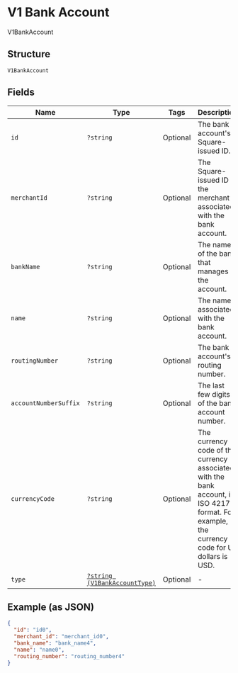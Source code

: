 
# V1 Bank Account

V1BankAccount

## Structure

`V1BankAccount`

## Fields

| Name | Type | Tags | Description | Getter | Setter |
|  --- | --- | --- | --- | --- | --- |
| `id` | `?string` | Optional | The bank account's Square-issued ID. | getId(): ?string | setId(?string id): void |
| `merchantId` | `?string` | Optional | The Square-issued ID of the merchant associated with the bank account. | getMerchantId(): ?string | setMerchantId(?string merchantId): void |
| `bankName` | `?string` | Optional | The name of the bank that manages the account. | getBankName(): ?string | setBankName(?string bankName): void |
| `name` | `?string` | Optional | The name associated with the bank account. | getName(): ?string | setName(?string name): void |
| `routingNumber` | `?string` | Optional | The bank account's routing number. | getRoutingNumber(): ?string | setRoutingNumber(?string routingNumber): void |
| `accountNumberSuffix` | `?string` | Optional | The last few digits of the bank account number. | getAccountNumberSuffix(): ?string | setAccountNumberSuffix(?string accountNumberSuffix): void |
| `currencyCode` | `?string` | Optional | The currency code of the currency associated with the bank account, in ISO 4217 format. For example, the currency code for US dollars is USD. | getCurrencyCode(): ?string | setCurrencyCode(?string currencyCode): void |
| `type` | [`?string (V1BankAccountType)`](/doc/models/v1-bank-account-type.md) | Optional | - | getType(): ?string | setType(?string type): void |

## Example (as JSON)

```json
{
  "id": "id0",
  "merchant_id": "merchant_id0",
  "bank_name": "bank_name4",
  "name": "name0",
  "routing_number": "routing_number4"
}
```

